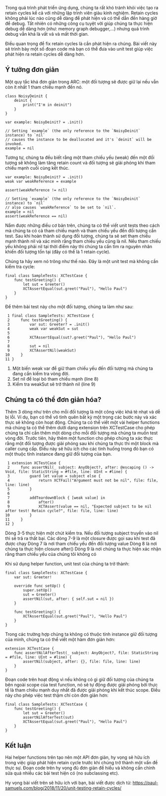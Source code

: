 Trong quá trình phát triển ứng dụng, chúng ta rất khó tránh khỏi việc tạo ra retain cycles kể cả với những lập trình viên giàu kinh nghiệm. Retain cycles không phải lúc nào cũng dễ dàng để phát hiện và có thể dẫn đến hàng giờ để debug. Tất nhiên có những công cụ tuyệt vời giúp chúng ta thực hiện debug dễ dàng hơn (như: memory graph debugger,...) nhưng quá trình debug vẫn khá là vất vả và mất thời gian.

Điều quan trọng để fix retain cycles là cần phát hiện ra chúng. Bài viết này sẽ trình bày một số đoạn code mà bạn có thể đưa vào unit test giúp việc phát hiện ra retain cycles dễ dàng hơn.

## Ý tưởng đơn giản

Một quy tắc khá đơn giản trong ARC: một đối tượng sẽ được giữ lại nếu vẫn còn ít nhất 1 tham chiếu mạnh đến nó.

```
class NoisyDeinit {
    deinit {
        print("I'm in deinit")
    }
}

var example: NoisyDeinit? = .init()

// Setting `example` (the only reference to the `NoisyDeinit` instance) to `nil`
// causes the instance to be deallocated and it's `deinit` will be invoked.
example = nil
```

Tương tự, chúng ta đều biết rằng một tham chiếu yếu (weak) đến một đối tượng sẽ không làm tăng retain count và đối tượng sẽ giải phóng khi tham chiếu mạnh cuối cùng kết thúc.

```
var example: NoisyDeinit? = .init()
weak var weakReference = example

assert(weakReference != nil)

// Setting `example` (the only reference to the `NoisyDeinit` instance) to `nil`
// also causes `weakReference` to be set to `nil`.
example = nil
assert(weakReference == nil)
```

Nắm được những điều cơ bản trên, chúng ta có thể viết unit tests theo cách mà chúng ta có cả tham chiếu mạnh và tham chiếu yếu đến đối tượng cần test. Sau khi hoàn thành sử dụng đối tượng, chúng ta sẽ set tham chiếu mạnh thành nil và xác minh rằng tham chiếu yếu cũng là nil. Nếu tham chiếu yếu không phải nil tại thời điểm này thì chúng ta cần tìm ra nguyên nhân khiến đối tượng tồn tại (đây có thể là 1 retain cycle).

Chúng ta hãy xem nó trông như thế nào. Đây là một unit test mà không cần kiểm tra cycle:

```
final class SampleTests: XCTestCase {    
    func testGreeting() {
        let sut = Greeter()
        XCTAssertEqual(sut.greet("Paul"), "Hello Paul")
    }
}
```

Để thêm bài test này cho một đối tượng, chúng ta làm như sau:

```
 1 final class SampleTests: XCTestCase {
 2     func testGreeting() {
 3         var sut: Greeter? = .init()
 4         weak var weakSut = sut
 5 
 6         XCTAssertEqual(sut?.greet("Paul"), "Hello Paul")
 7 
 8         sut = nil
 9         XCTAssertNil(weakSut)
10     }
11 }
```

1. Một biến weak var để giữ tham chiếu yếu đến đối tượng mà chúng ta đang cần kiểm tra vòng đời.
2. Set nil để loại bỏ tham chiếu mạnh (line 8)
3. Kiểm tra weakSut sẽ trở thành nil (line 9)

## Chúng ta có thể đơn giản hóa?

Thêm 3 dòng như trên cho mỗi đối tượng là một công việc khá tẻ nhạt và dễ bị lỗi. Ví dụ, bạn có thể vô tình quên bất kỳ một trong các bước này và xác thực sẽ không còn hoạt động.
Chúng ta có thể viết một vài helper functions mà chúng ta có thể thêm dưới dạng extension trên XCTestCase cho phép chúng ta chỉ cần thêm một dòng cho mỗi đối tượng mà chúng ta muốn test vòng đời.
Trước tiên, hãy thêm một function cho phép chúng ta xác thực rằng một đối tượng được giải phóng sau khi chúng ta thực thi một block mà caller cung cấp. Điều này sẽ hữu ích cho các tình huống trong đó bạn có một thuộc tính instance đang giữ đối tượng của bạn.

```
 1 extension XCTestCase {
 2     func assertNil(_ subject: AnyObject?, after: @escaping () -> Void, file: StaticString = #file, line: UInt = #line) {
 3         guard let value = subject else {
 4             return XCTFail("Argument must not be nil", file: file, line: line)
 5         }
 6 
 7         addTeardownBlock { [weak value] in
 8             after()
 9             XCTAssert(value == nil, "Expected subject to be nil after test! Retain cycle?", file: file, line: line)
10         }
11     }
12 }
```

Dòng 3-5 thực hiện một chút kiểm tra. Nếu đối tượng subject truyền vào nil thì sẽ trả ra thất bại.
Các dòng 7-9 là một closure được gọi sau khi test đã được chạy
Dòng 7 là nơi tham chiếu yếu đến đối tượng value
Dòng 8 là nơi chúng ta thực hiện closure after()
Dòng 9 là nơi chúng ta thực hiện xác nhận rằng tham chiếu yếu của chúng tôi không có

Khi sử dụng helper function, unit test của chúng ta trở thành:

```
final class SampleTests: XCTestCase {
    var sut: Greeter!

    override func setUp() {
        super.setUp()
        sut = Greeter()
        assertNil(sut, after: { self.sut = nil })
    }

    func testGreeting() {
        XCTAssertEqual(sut.greet("Paul"), "Hello Paul")
    }
}
```

Trong các trường hợp chúng ta không có thuộc tính instance giữ đối tượng của mình, chúng ta có thể viết một hàm đơn giản hơn:

```
extension XCTestCase {
    func assertNilAfterTest(_ subject: AnyObject?, file: StaticString = #file, line: UInt = #line) {
        assertNil(subject, after: {}, file: file, line: line)
    }
}
```

Đoạn code trên hoạt động vì nếu không có gì giữ đối tượng của chúng ta bên ngoài scope của test function, nó sẽ tự động được giải phóng bởi thực tế là tham chiếu mạnh duy nhất đã được giải phóng khi kết thúc scope. Điều này cho phép việc test thậm chí còn đơn giản hơn:

```
final class SampleTests: XCTestCase {
    func testGreeting() {
        let sut = Greeter()
        assertNilAfterTest(sut)
        XCTAssertEqual(sut.greet("Paul"), "Hello Paul")
    }
}
```

## Kết luận
Hai helper functions trên tạo nên một API đơn giản, hy vọng sẽ hữu ích trong việc giúp phát hiện retain cycle trước khi chúng trở thành một vấn đề thực sự. Đoạn code trên hy vọng đủ đơn giản để hiểu và không cần chỉnh sửa quá nhiều các bài test hiện có (no subclassing etc).

Hy vọng bài viết trên sẽ hữu ích với bạn, bài viết được dịch từ: https://paul-samuels.com/blog/2018/11/20/unit-testing-retain-cycles/
